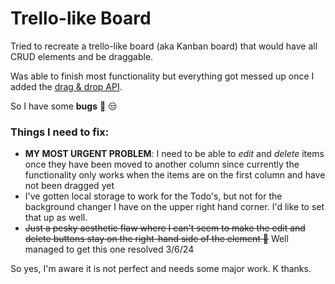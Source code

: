 # Trello-like Board

Tried to recreate a trello-like board (aka Kanban board) that would have all CRUD elements and be draggable.

Was able to finish most functionality but everything got messed up once I added the [drag & drop API](https://developer.mozilla.org/en-US/docs/Web/API/HTML_Drag_and_Drop_API).

So I have some **bugs** :bug: :unamused:

### Things I need to fix:
- **MY MOST URGENT PROBLEM**: I need to be able to *edit* and *delete* items once they have been moved to another column since currently the functionality only works when the items are on the first column and have not been dragged yet
- I've gotten local storage to work for the Todo's, but not for the background changer I have on the upper right hand corner. I'd like to set that up as well.
- ~~Just a pesky aesthetic flaw where I can't seem to make the edit and delete buttons stay on the right-hand side of the element :triumph:~~ Well managed to get this one resolved 3/6/24

So yes, I'm aware it is not perfect and needs some major work. K thanks.
